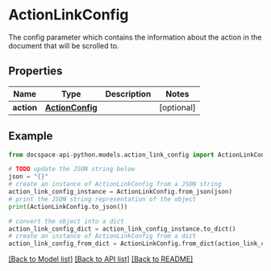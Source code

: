 # ActionLinkConfig
The config parameter which contains the information about the action in the document that will be scrolled to.

## Properties

Name | Type | Description | Notes
------------ | ------------- | ------------- | -------------
**action** | [**ActionConfig**](ActionConfig.md) |  | [optional] 

## Example

```python
from docspace-api-python.models.action_link_config import ActionLinkConfig

# TODO update the JSON string below
json = "{}"
# create an instance of ActionLinkConfig from a JSON string
action_link_config_instance = ActionLinkConfig.from_json(json)
# print the JSON string representation of the object
print(ActionLinkConfig.to_json())

# convert the object into a dict
action_link_config_dict = action_link_config_instance.to_dict()
# create an instance of ActionLinkConfig from a dict
action_link_config_from_dict = ActionLinkConfig.from_dict(action_link_config_dict)
```
[[Back to Model list]](../README.md#documentation-for-models) [[Back to API list]](../README.md#documentation-for-api-endpoints) [[Back to README]](../README.md)


